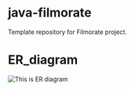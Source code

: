# java-filmorate
Template repository for Filmorate project.

# ER_diagram
![This is ER diagram](https://github.com/Serg-Shapkin/ER_diagram/blob/main/ER_diagram.jpg)
